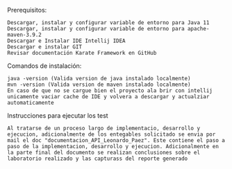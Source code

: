 Prerequisitos:

    Descargar, instalar y configurar variable de entorno para Java 11
    Descargar, instalar y configurar variable de entorno para apache-maven-3.9.2
    Descargar e Instalar IDE Intellij IDEA
    Descargar e instalar GIT
    Revisar documentación Karate Framework en GitHub
    
    
Comandos de instalación:

    java -version (Valida version de java instalado localmente)
    mvn -version (Valida version de maven instalado localmente)
    En caso de que no se cargue bien el proyecto ala brir con intellij unicamente vaciar cache de IDE y volvera a descargar y actualziar automaticamente

Instrucciones para ejecutar los test

    Al tratarse de un proceso largo de implementacio, desarrollo y ejecucion, adicionalmente de los entegables solicitado se envia por mail el doc "documentacion_API_Leonardo_Paez". Este contiene el paso a paso de la implementacion, desarrollo y ejecucion. Adicionalmente en la parte final del documento se realizan conclusiones sobre el laboratorio realizado y las capturass del reporte generado